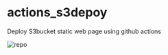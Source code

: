 # actions_s3depoy
Deploy S3bucket static web page using github actions

![repo](https://github.com/VadimTrufyn/actions_s3depoy/assets/148262369/125cf24f-6809-48ca-8ca2-bbab023e0392)
